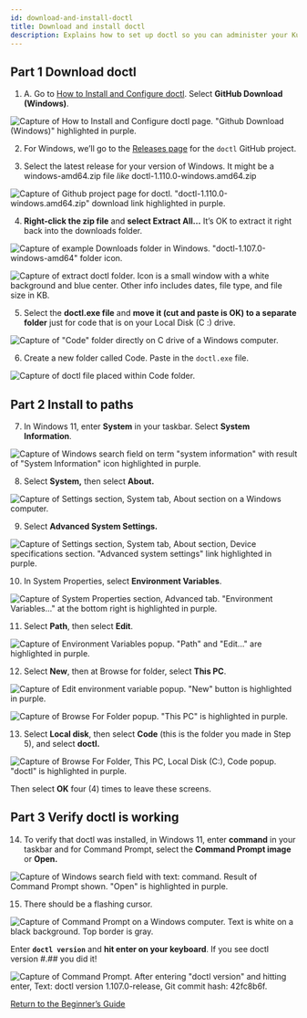```yaml
---
id: download-and-install-doctl
title: Download and install doctl
description: Explains how to set up doctl so you can administer your Kubernetes cluster on DigitalOcean.
---
```


## **Part 1 Download doctl**

1. A. Go to [How to Install and Configure doctl](https://docs.digitalocean.com/reference/doctl/how-to/install/#step-1-install-doctl). Select **GitHub Download (Windows)**.

![Capture of How to Install and Configure doctl page. "Github Download (Windows)" highlighted in purple.](img/doctl/image1.png)

2. For Windows, we’ll go to the [Releases page](https://github.com/digitalocean/doctl/releases) for the `doctl` GitHub project.

3. Select the latest release for your version of Windows. It might be a windows-amd64.zip file *like* doctl-1.110.0-windows.amd64.zip

![Capture of Github project page for doctl. "doctl-1.110.0-windows.amd64.zip" download link highlighted in purple.](img/doctl/image2.png)

4. **Right-click the zip file** and **select Extract All…**  It’s OK to extract it right back into the downloads folder.

![Capture of example Downloads folder in Windows. "doctl-1.107.0-windows-amd64" folder icon.](img/doctl/image3.png)

![Capture of extract doctl folder. Icon is a small window with a white background and blue center. Other info includes dates, file type, and file size in KB.](img/doctl/image4.png)

5. Select the **doctl.exe file** and **move it (cut and paste is OK) to a separate folder** just for code that is on your Local Disk (C :) drive.

![Capture of "Code" folder directly on C drive of a Windows computer.](img/doctl/image5.png)

6. Create a new folder called Code. Paste in the `doctl.exe` file.

![Capture of doctl file placed within Code folder.](img/doctl/image6.png)

## **Part 2 Install to paths**

7. In Windows 11, enter **System** in your taskbar. Select **System Information**.

![Capture of Windows search field on term "system information" with result of "System Information" icon highlighted in purple.](img/doctl/image7.png)

8. Select **System,** then select **About.**

![Capture of Settings section, System tab, About section on a Windows computer.](img/doctl/image8.png)

9. Select **Advanced System Settings.**

![Capture of Settings section, System tab, About section, Device specifications section.  "Advanced system settings" link highlighted in purple.](img/doctl/image9.png)

10. In System Properties, select **Environment Variables**.

![Capture of System Properties section, Advanced tab. "Environment Variables..." at the bottom right is highlighted in purple.](img/doctl/image10.png)

11. Select **Path**, then select **Edit**.

![Capture of Environment Variables popup. "Path" and "Edit..." are highlighted in purple.](img/doctl/image11.png)

12. Select **New**, then at Browse for folder, select **This PC**.

![Capture of Edit environment variable popup. "New" button is highlighted in purple.](img/doctl/image12.png)

![Capture of Browse For Folder popup. "This PC" is highlighted in purple.](img/doctl/image13.png)

13. Select **Local disk**, then select **Code** (this is the folder you made in Step 5), and select **doctl.**

![Capture of Browse For Folder, This PC, Local Disk (C:), Code popup. "doctl" is highlighted in purple.](img/doctl/image14.png)

Then select **OK** four (4) times to leave these screens.

## **Part 3 Verify doctl is working**

14. To verify that doctl was installed, in Windows 11, enter **command** in your taskbar and for Command Prompt, select the **Command Prompt image** or **Open.**

![Capture of Windows search field with text: command. Result of Command Prompt shown. "Open" is highlighted in purple.](img/doctl/image15.png)

15. There should be a flashing cursor.

![Capture of Command Prompt on a Windows computer. Text is white on a black background. Top border is gray.](img/doctl/image16.png)

Enter **`doctl version`** and **hit enter on your keyboard**. If you see doctl version #.## you did it!

![Capture of Command Prompt.  After entering "doctl version" and hitting enter, Text: doctl version 1.107.0-release, Git commit hash: 42fc8b6f.](img/doctl/image17.png)

[Return to the Beginner’s Guide](./beginners-guide-to-CE.html#8-download-and-install-doctl)
